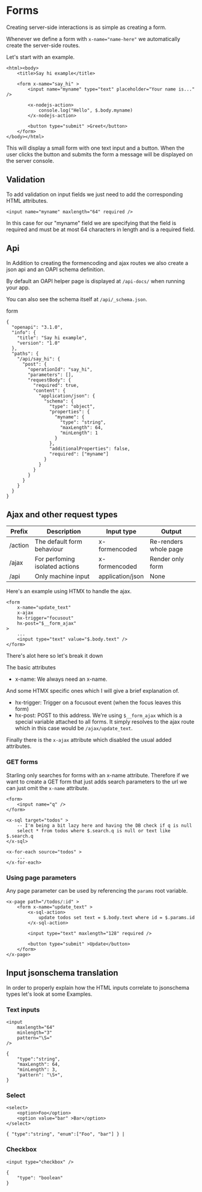 # Forms

Creating server-side interactions is as simple as creating a form.

Whenever we define a form with `x-name="name-here"` we automatically create the server-side routes.

Let's start with an example.
```
<html><body>
    <title>Say hi example</title>

    <form x-name="say_hi" >
        <input name="myname" type="text" placeholder="Your name is..." />

        <x-nodejs-action>
            console.log("Hello", $.body.myname)
        </x-nodejs-action>

        <button type="submit" >Greet</button>
    </form>
</body></html>
```

This will display a small form with one text input and a button. When the user clicks the button and submits the form a message will be displayed on the server console.

## Validation

To add validation on input fields we just need to add the corresponding HTML attributes.

```
<input name="myname" maxlength="64" required />
```
In this case for our "myname" field we are specifying that the field is required and must be at most 64 characters in length and is a required field.

## Api

In Addition to creating the formencoding and ajax routes we also create a json api and an OAPI schema definition.

By default an OAPI helper page is displayed at `/api-docs/` when running your app.

You can also see the schema itself at `/api/_schema.json`.

form

```
{
  "openapi": "3.1.0",
  "info": {
    "title": "Say hi example",
    "version": "1.0"
  },
  "paths": {
    "/api/say_hi": {
      "post": {
        "operationId": "say_hi",
        "parameters": [],
        "requestBody": {
          "required": true,
          "content": {
            "application/json": {
              "schema": {
                "type": "object",
                "properties": {
                  "myname": {
                    "type": "string",
                    "maxLength": 64,
                    "minLength": 1
                  }
                },
                "additionalProperties": false,
                "required": ["myname"]
              }
            }
          }
        }
      }
    }
  }
}
```



## Ajax and other request types


| Prefix            | Description                         | Input type        | Output                |
|-------------------|-------------------------------------|-------------------|-----------------------|
| /action           | The default form behaviour          | x-formencoded     | Re-renders whole page |
| /ajax             | For perfoming isolated actions      | x-formencoded     | Render only form      |
| /api              | Only machine input                  | application/json  | None                  |


Here's an example using HTMX to handle the ajax.

```
<form
    x-name="update_text"
    x-ajax
	hx-trigger="focusout"
    hx-post="$__form_ajax"
>
    ...
    <input type="text" value="$.body.text" />
</form>
```

There's alot here so let's break it down

The basic attributes
- x-name: We always need an x-name.

And some HTMX specific ones which I will give a brief explanation of.
- hx-trigger: Trigger on a focusout event (when the focus leaves this form)
- hx-post: POST to this address. We're using `$__form_ajax` which is a special variable attached to all forms. It simply resolves to the ajax route which in this case would be `/ajax/update_text`.

Finally there is the `x-ajax` attribute which disabled the usual added attributes.

### GET forms

Starling only searches for forms with an x-name attribute. Therefore if we want to create a GET form that just adds search parameters to the url we can just omit the `x-name` attribute.

```
<form>
    <input name="q" />
</form>

<x-sql target="todos" >
    -- I'm being a bit lazy here and having the DB check if q is null
    select * from todos where $.search.q is null or text like $.search.q
</x-sql>

<x-for-each source="todos" >
    ...
</x-for-each>
```


### Using page parameters

Any page parameter can be used by referencing the `params` root variable.

```
<x-page path="/todos/:id" >
    <form x-name="update_text" >
        <x-sql-action>
            update todos set text = $.body.text where id = $.params.id
        </x-sql-action>

        <input type="text" maxlength="128" required />

        <button type="submit" >Update</button>
    </form>
</x-page>
```


## Input jsonschema translation

In order to properly explain how the HTML inputs correlate to jsonschema types let's look at some Examples.

### Text inputs

```
<input
    maxlength="64"
    minlength="3"
    pattern="\S="
/>
```

```
{
    "type":"string",
    "maxLength": 64,
    "minLength": 3,
    "pattern": "\S+",
}
```

### Select
```
<select>
    <option>Foo</option>
    <option value="bar" >Bar</option>
</select> 
```

```
{ "type":"string", "enum":["Foo", "bar"] } |
```

### Checkbox

```
<input type="checkbox" />
```

```
{
    "type": "boolean"
}
```



